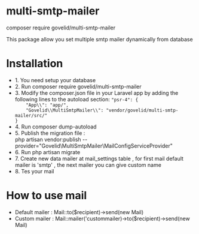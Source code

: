 # multi-smtp-mailer
<p> composer require govelid/multi-smtp-mailer</p>
<p>This package allow you set multiple smtp mailer dynamically from database</p>

# Installation
<ul>
  <li>1. You need setup your database </li>  
  <li>2. Run composer require govelid/multi-smtp-mailer </li>
  <li>3. Modify the composer.json file in your Laravel app by adding the following lines to the autoload section:
  <code>"psr-4": {
    "App\\": "app/",
    "Govelid\\MultiSmtpMailer\\": "vendor/govelid/multi-smtp-mailer/src/"
}</code>
</li>
<li>4. Run composer dump-autoload</li>
  <li>5. Publish the migration file : <br>
  php artisan vendor:publish --provider="Govelid\MultiSmtpMailer\MailConfigServiceProvider"</li>
  <li>6. Run php artisan migrate</li>
  <li>7. Create new data mailer at mail_settings table , for first mail default mailer is 'smtp' , the next mailer you can give custom name</li>
  <li>8. Tes your mail</li>  
</ul>

# How to use mail
<ul>
  <li>Default mailer : Mail::to($recipient)->send(new Mail)</li>    
  <li>Custom mailer : Mail::mailer('custommailer)->to($recipient)->send(new Mail)</li>    
</ul>

